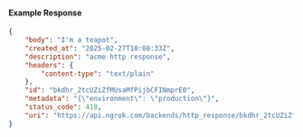 <!-- Code generated for API Clients. DO NOT EDIT. -->

#### Example Response

```json
{
	"body": "I'm a teapot",
	"created_at": "2025-02-27T10:08:33Z",
	"description": "acme http response",
	"headers": {
		"content-type": "text/plain"
	},
	"id": "bkdhr_2tcUZiZfMUsaMfPijbCFINmprE0",
	"metadata": "{\"environment\": \"production\"}",
	"status_code": 418,
	"uri": "https://api.ngrok.com/backends/http_response/bkdhr_2tcUZiZfMUsaMfPijbCFINmprE0"
}
```
